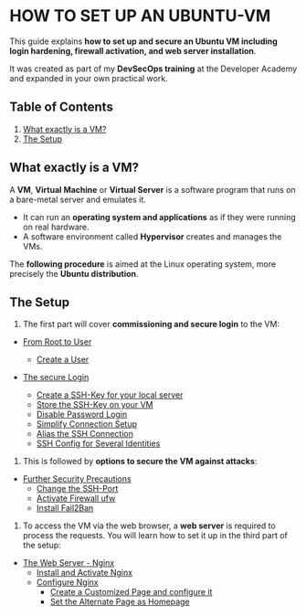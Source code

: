 # HOW TO SET UP AN UBUNTU-VM  

This guide explains **how to set up and secure an Ubuntu VM including login hardening, firewall activation, and web server installation**.  
  
It was created as part of my **DevSecOps training** at the Developer Academy and expanded in your own practical work.  

## Table of Contents

1. [What exactly is a VM?](#what-exactly-is-a-vm)
1. [The Setup](#the-setup)

## What exactly is a VM?

A **VM**, **Virtual Machine** or **Virtual Server** is a software program that runs on a bare-metal server and emulates it.

* It can run an **operating system and applications** as if they were running on real hardware.  
* A software environment called **Hypervisor** creates and manages the VMs.

The **following procedure** is aimed at the Linux operating system, more precisely the **Ubuntu distribution**.

## The Setup

1. The first part will cover **commissioning and secure login** to the VM:

* [From Root to User](./login.md#from-root-to-user)
  * [Create a User](./login.md#create-a-user)

* [The secure Login](./login.md#the-secure-login)
  * [Create a SSH-Key for your local server](./login.md#create-a-ssh-key-for-your-local-server)
  * [Store the SSH-Key on your VM](./login.md#store-the-ssh-key-on-your-vm)
  * [Disable Password Login](./login.md#disable-password-login)
  * [Simplify Connection Setup](./login.md#simplify-connection-setup)
  * [Alias the SSH Connection](./login.md#alias-the-ssh-connection)
  * [SSH Config for Several Identities](./login.md#ssh-config-for-several-identities)

1. This is followed by **options to secure the VM against attacks**:

* [Further Security Precautions](./security.md)
  * [Change the SSH-Port](./security.md#change-the-ssh-port)
  * [Activate Firewall ufw](./security.md#activate-firewall-ufw)
  * [Install Fail2Ban](./security.md#install-fail2ban)

1. To access the VM via the web browser, a **web server** is required to process the requests. You will learn how to set it up in the third part of the setup:

* [The Web Server - Nginx](./nginx.md#the-web-server---nginx)
  * [Install and Activate Nginx](./nginx.md#install-and-activate-nginx)
  * [Configure Nginx](./nginx.md#configure-nginx)
    * [Create a Customized Page and configure it](./nginx.md#create-a-customized-page-and-configure-it)
    * [Set the Alternate Page as Homepage](./nginx.md#set-the-alternate-page-as-homepage)

